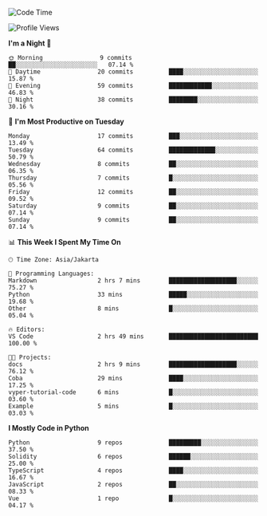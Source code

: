 <!--START_SECTION:waka-->
![Code Time](http://img.shields.io/badge/Code%20Time-1%2C488%20hrs%2027%20mins-blue)

![Profile Views](http://img.shields.io/badge/Profile%20Views-0-blue)

**I'm a Night 🦉** 

```text
🌞 Morning                9 commits           ██░░░░░░░░░░░░░░░░░░░░░░░   07.14 % 
🌆 Daytime                20 commits          ████░░░░░░░░░░░░░░░░░░░░░   15.87 % 
🌃 Evening                59 commits          ████████████░░░░░░░░░░░░░   46.83 % 
🌙 Night                  38 commits          ████████░░░░░░░░░░░░░░░░░   30.16 % 
```
📅 **I'm Most Productive on Tuesday** 

```text
Monday                   17 commits          ███░░░░░░░░░░░░░░░░░░░░░░   13.49 % 
Tuesday                  64 commits          █████████████░░░░░░░░░░░░   50.79 % 
Wednesday                8 commits           ██░░░░░░░░░░░░░░░░░░░░░░░   06.35 % 
Thursday                 7 commits           █░░░░░░░░░░░░░░░░░░░░░░░░   05.56 % 
Friday                   12 commits          ██░░░░░░░░░░░░░░░░░░░░░░░   09.52 % 
Saturday                 9 commits           ██░░░░░░░░░░░░░░░░░░░░░░░   07.14 % 
Sunday                   9 commits           ██░░░░░░░░░░░░░░░░░░░░░░░   07.14 % 
```


📊 **This Week I Spent My Time On** 

```text
🕑︎ Time Zone: Asia/Jakarta

💬 Programming Languages: 
Markdown                 2 hrs 7 mins        ███████████████████░░░░░░   75.27 % 
Python                   33 mins             █████░░░░░░░░░░░░░░░░░░░░   19.68 % 
Other                    8 mins              █░░░░░░░░░░░░░░░░░░░░░░░░   05.04 % 

🔥 Editors: 
VS Code                  2 hrs 49 mins       █████████████████████████   100.00 % 

🐱‍💻 Projects: 
docs                     2 hrs 9 mins        ███████████████████░░░░░░   76.12 % 
Coba                     29 mins             ████░░░░░░░░░░░░░░░░░░░░░   17.25 % 
vyper-tutorial-code      6 mins              █░░░░░░░░░░░░░░░░░░░░░░░░   03.60 % 
Example                  5 mins              █░░░░░░░░░░░░░░░░░░░░░░░░   03.03 % 
```

**I Mostly Code in Python** 

```text
Python                   9 repos             █████████░░░░░░░░░░░░░░░░   37.50 % 
Solidity                 6 repos             ██████░░░░░░░░░░░░░░░░░░░   25.00 % 
TypeScript               4 repos             ████░░░░░░░░░░░░░░░░░░░░░   16.67 % 
JavaScript               2 repos             ██░░░░░░░░░░░░░░░░░░░░░░░   08.33 % 
Vue                      1 repo              █░░░░░░░░░░░░░░░░░░░░░░░░   04.17 % 
```




<!--END_SECTION:waka-->
